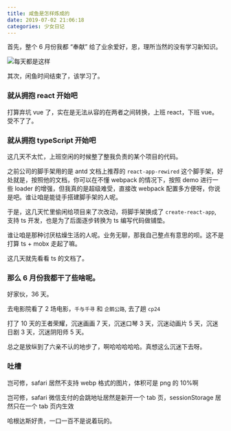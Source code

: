 ```yaml
---
title: 咸鱼是怎样炼成的
date: 2019-07-02 21:06:18
categories: 少女日记
---
```


首先，整个 6 月份我都 “奉献” 给了业余爱好，恩，理所当然的没有学习新知识。

![每天都是这样](/images/淫荡的一天又开始了.png)

其次，闲鱼时间结束了，该学习了。

<!--more-->

### 就从拥抱 react 开始吧

打算弃坑 vue 了，实在是无法从容的在两者之间转换，上班 react，下班 vue。受不了了。

### 就从拥抱 typeScript 开始吧

这几天不太忙，上班空闲的时候整了整我负责的某个项目的代码。

之前公司的脚手架用的是 antd 文档上推荐的 `react-app-rewired` 这个脚手架，好处就是，按照他的文档，你可以在不懂 webpack 的情况下，按照 demo 进行一些 loader 的增强，但我真的是超级难受，直接改 webpack 配置多方便呀，你说是吧。谁让咱是能徒手搭建脚手架的人呢。

于是，这几天忙里偷闲给项目来了次改动，将脚手架换成了 `create-react-app`, 支持 ts 开发，也是为了后面逐步转换为 ts 编写代码做铺垫。

谁让咱是那种讨厌枯燥生活的人呢。业务无聊，那我自己整点有意思的呗。这不是打算 ts + mobx 走起了嘛。

这几天就先看看 ts 的文档了。

### 那么 6 月份我都干了些啥呢。

好家伙，36 天。

去电影院看了 2 场电影，`千与千寻` 和 `企鹅公路`, 去了趟 `cp24`

打了 10 天的王者荣耀，沉迷画画 7 天，沉迷口琴 3 天，沉迷动画片 5 天，沉迷日剧 3 天，沉迷阴阳师 5 天。

总之是放纵到了六亲不认的地步了，啊哈哈哈哈哈。真想这么沉迷下去呀。

### 吐槽

岂可修，safari 居然不支持 webp 格式的图片，体积可是 png 的 10%啊

岂可修，safari 微信支付的会跳地址居然是新开一个 tab 页，sessionStorage 居然只在一个 tab 页内生效

哈根达斯好贵，一口一百不是说着玩的。

